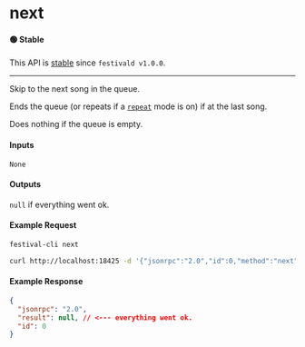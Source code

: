 # next

#### 🟢 Stable
This API is [stable](/api-stability/marker.md) since `festivald v1.0.0`.

---

Skip to the next song in the queue.

Ends the queue (or repeats if a [`repeat`](/json-rpc/playback/repeat_queue.md) mode is on) if at the last song.

Does nothing if the queue is empty.

#### Inputs
`None`

#### Outputs
`null` if everything went ok.

#### Example Request
```bash
festival-cli next
```
```bash
curl http://localhost:18425 -d '{"jsonrpc":"2.0","id":0,"method":"next"}'
```

#### Example Response
```json
{
  "jsonrpc": "2.0",
  "result": null, // <--- everything went ok.
  "id": 0
}
```
